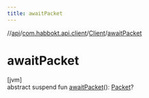 ```yaml
---
title: awaitPacket
---
```

//[api](../../../index.html)/[com.habbokt.api.client](../index.html)/[Client](index.html)/[awaitPacket](await-packet.html)



# awaitPacket



[jvm]\
abstract suspend fun [awaitPacket](await-packet.html)(): [Packet](../../com.habbokt.api.packet/-packet/index.html)?




